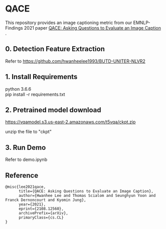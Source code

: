 # QACE
This repository provides an image captioning metric from our EMNLP-Findings 2021 paper [QACE: Asking Questions to Evaluate an Image Caption
](https://arxiv.org/abs/2108.12560).

## 0. Detection Feature Extraction
Refer to https://github.com/hwanheelee1993/BUTD-UNITER-NLVR2

## 1. Install Requirements
python 3.6.6\
pip install -r requirements.txt

## 2. Pretrained model download
https://vqamodel.s3.us-east-2.amazonaws.com/t5vqa/ckpt.zip

unzip the file to "ckpt"

## 3. Run Demo
Refer to demo.ipynb

## Reference
```
@misc{lee2021qace,
      title={QACE: Asking Questions to Evaluate an Image Caption}, 
      author={Hwanhee Lee and Thomas Scialom and Seunghyun Yoon and Franck Dernoncourt and Kyomin Jung},
      year={2021},
      eprint={2108.12560},
      archivePrefix={arXiv},
      primaryClass={cs.CL}
}
```